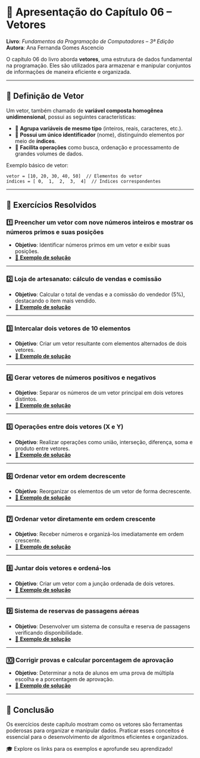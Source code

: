 # 📘 **Apresentação do Capítulo 06 – Vetores**  
**Livro**: *Fundamentos da Programação de Computadores – 3ª Edição*  
**Autora**: Ana Fernanda Gomes Ascencio  

O capítulo 06 do livro aborda **vetores**, uma estrutura de dados fundamental na programação. Eles são utilizados para armazenar e manipular conjuntos de informações de maneira eficiente e organizada.  

---

## 🧩 **Definição de Vetor**  
Um vetor, também chamado de **variável composta homogênea unidimensional**, possui as seguintes características:  
- 🔹 **Agrupa variáveis de mesmo tipo** (inteiros, reais, caracteres, etc.).  
- 🔹 **Possui um único identificador** (nome), distinguindo elementos por meio de **índices**.  
- 🔹 **Facilita operações** como busca, ordenação e processamento de grandes volumes de dados.  

Exemplo básico de vetor:  
```plaintext
vetor = [10, 20, 30, 40, 50]  // Elementos do vetor
índices = [ 0,  1,  2,  3,  4]  // Índices correspondentes
```

---

## 📖 **Exercícios Resolvidos**  

### 1️⃣ **Preencher um vetor com nove números inteiros e mostrar os números primos e suas posições**  
- **Objetivo**: Identificar números primos em um vetor e exibir suas posições.  
- [🔗 **Exemplo de solução**](https://github.com/JoeBobbyMaxim/CTI-P4-POO-20242-LISTA03/blob/main/CAP06/EXERCICIOS-RESOLVIDOS/EXE01/src/br/edu/principal/Principal.java)  

---

### 2️⃣ **Loja de artesanato: cálculo de vendas e comissão**  
- **Objetivo**: Calcular o total de vendas e a comissão do vendedor (5%), destacando o item mais vendido.  
- [🔗 **Exemplo de solução**](https://github.com/JoeBobbyMaxim/CTI-P4-POO-20242-LISTA03/blob/main/CAP06/EXERCICIOS-RESOLVIDOS/EXE02/src/br/edu/principal/Principal.java)  

---

### 3️⃣ **Intercalar dois vetores de 10 elementos**  
- **Objetivo**: Criar um vetor resultante com elementos alternados de dois vetores.  
- [🔗 **Exemplo de solução**](https://github.com/JoeBobbyMaxim/CTI-P4-POO-20242-LISTA03/blob/main/CAP06/EXERCICIOS-RESOLVIDOS/EXE03/src/br/edu/principal/Principal.java)  

---

### 4️⃣ **Gerar vetores de números positivos e negativos**  
- **Objetivo**: Separar os números de um vetor principal em dois vetores distintos.  
- [🔗 **Exemplo de solução**](https://github.com/JoeBobbyMaxim/CTI-P4-POO-20242-LISTA03/blob/main/CAP06/EXERCICIOS-RESOLVIDOS/EXE04/src/br/edu/principal/Principal.java)  

---

### 5️⃣ **Operações entre dois vetores (X e Y)**  
- **Objetivo**: Realizar operações como união, interseção, diferença, soma e produto entre vetores.  
- [🔗 **Exemplo de solução**](https://github.com/JoeBobbyMaxim/CTI-P4-POO-20242-LISTA03/blob/main/CAP06/EXERCICIOS-RESOLVIDOS/EXE05/src/br/edu/principal/Principal.java)  

---

### 6️⃣ **Ordenar vetor em ordem decrescente**  
- **Objetivo**: Reorganizar os elementos de um vetor de forma decrescente.  
- [🔗 **Exemplo de solução**](https://github.com/JoeBobbyMaxim/CTI-P4-POO-20242-LISTA03/blob/main/CAP06/EXERCICIOS-RESOLVIDOS/EXE06/src/br/edu/principal/Principal.java)  

---

### 7️⃣ **Ordenar vetor diretamente em ordem crescente**  
- **Objetivo**: Receber números e organizá-los imediatamente em ordem crescente.  
- [🔗 **Exemplo de solução**](https://github.com/JoeBobbyMaxim/CTI-P4-POO-20242-LISTA03/blob/main/CAP06/EXERCICIOS-RESOLVIDOS/EXE07/src/br/edu/principal/Principal.java)  

---

### 8️⃣ **Juntar dois vetores e ordená-los**  
- **Objetivo**: Criar um vetor com a junção ordenada de dois vetores.  
- [🔗 **Exemplo de solução**](https://github.com/JoeBobbyMaxim/CTI-P4-POO-20242-LISTA03/blob/main/CAP06/EXERCICIOS-RESOLVIDOS/EXE08/src/br/edu/principal/Principal.java)  

---

### 9️⃣ **Sistema de reservas de passagens aéreas**  
- **Objetivo**: Desenvolver um sistema de consulta e reserva de passagens verificando disponibilidade.  
- [🔗 **Exemplo de solução**](https://github.com/JoeBobbyMaxim/CTI-P4-POO-20242-LISTA03/blob/main/CAP06/EXERCICIOS-RESOLVIDOS/EXE09/src/br/edu/principal/Principal.java)  

---

### 🔟 **Corrigir provas e calcular porcentagem de aprovação**  
- **Objetivo**: Determinar a nota de alunos em uma prova de múltipla escolha e a porcentagem de aprovação.  
- [🔗 **Exemplo de solução**](https://github.com/JoeBobbyMaxim/CTI-P4-POO-20242-LISTA03/blob/main/CAP06/EXERCICIOS-RESOLVIDOS/EXE10/src/br/edu/principal/Principal.java)  

---

## 🚀 **Conclusão**  
Os exercícios deste capítulo mostram como os vetores são ferramentas poderosas para organizar e manipular dados. Praticar esses conceitos é essencial para o desenvolvimento de algoritmos eficientes e organizados.  

🎓 Explore os links para os exemplos e aprofunde seu aprendizado! 
